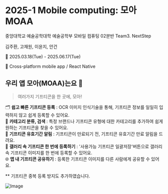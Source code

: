 # 2025-1 Mobile computing: 모아 MOAA
중앙대학교 예술공학대학 예술공학부 모바일 컴퓨팅 02분반 Team3. NextStep


김주환, 고재원, 이윤지, 안건




📅 2025.03.18(Tue) - 2025.06.17(Tue)


📲 Cross-platform mobile app / React Native

## 우리 앱 모아(MOAA)는요 📝
> 여러가지 기프티콘을 한 곳에, 모아! </br>

🗂️ <b>쉽고 빠른 기프티콘 등록</b> : OCR 이미지 인식기술을 통해, 기프티콘 정보를 일일히 입력하지 않고 쉽게 등록할 수 있어요. </br>
🔎 <b>카테고리 분류, 검색</b> : 특정 브랜드나 기프티콘 유형에 대한 카테고리를 추가하여 쉽게 원하는 기프티콘을 찾을 수 있어요. </br>
🔔 <b>기프티콘 유효기간 알림</b> : 기프티콘이 만료되기 전, 기프티콘 유효기간 만료 알림을 드려요. </br>
📲 <b>갤러리 속 기프티콘 한 번에 등록하기</b> : '사용가능 기프티콘 일괄저장'버튼으로 갤러리 속 기프티콘 이미지를 한 번에 등록할 수 있어요. </br>
🌐 <b>앱 내 기프티콘 공유하기</b> : 등록한 기프티콘 이미지를 다른 사람에게 공유할 수 있어요. </br>

** 기프티콘 중복 등록 방지도 추가하였습니다.


![Image](https://github.com/user-attachments/assets/f1d93731-e7fd-4344-8a50-d840f57a628d)
